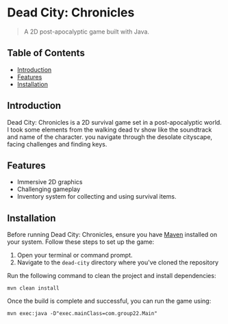 # Dead City: Chronicles
> A 2D post-apocalyptic game built with Java.

## Table of Contents
- [Introduction](#introduction)
- [Features](#features)
- [Installation](#installation)

## Introduction
Dead City: Chronicles is a 2D survival game set in a post-apocalyptic world. I took some elements from the walking dead tv show like the soundtrack and name of the character. you navigate through the desolate cityscape, facing challenges and finding keys.

## Features
- Immersive 2D graphics
- Challenging gameplay
- Inventory system for collecting and using survival items.

## Installation

Before running Dead City: Chronicles, ensure you have [Maven](https://maven.apache.org/) installed on your system. Follow these steps to set up the game:

1. Open your terminal or command prompt.
2. Navigate to the `dead-city` directory where you've cloned the repository
   
Run the following command to clean the project and install dependencies:
```
mvn clean install
```

Once the build is complete and successful, you can run the game using:
```
mvn exec:java -D"exec.mainClass=com.group22.Main"
```
